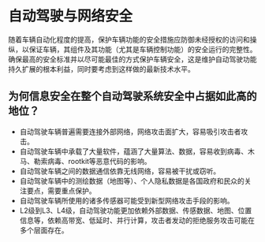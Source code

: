 # 自动驾驶与网络安全

随着车辆自动化程度的提高，保护车辆功能的安全措施应防御未经授权的访问和操纵，以保证车辆，其组件及其功能（尤其是车辆控制功能）的安全运行的完整性。确保最高的安全标准并以尽可能最佳的方式保护车辆安全，这是维护自动驾驶功能持久扩展的根本利益，同时要考虑到这样做的最新技术水平。

## 为何信息安全在整个自动驾驶系统安全中占据如此高的地位？

- 自动驾驶车辆普遍需要连接外部网络，网络攻击面扩大，容易吸引攻击者攻击。
- 自动驾驶车辆中承载了大量软件，蕴涵了大量算法、数据，容易收到病毒、木马、勒索病毒、rootkit等恶意代码的影响。
- 自动驾驶车辆之间的数据通信依靠无线网络，容易被干扰或窃听。
- 自动驾驶车辆中的测绘数据（地图等）、个人隐私数据是各国政府和民众的关注要点，需要重点保护。
- 自动驾驶车辆所使用的诸多传感器可能受到新型网络攻击手段的影响。
- L2级到L3、L4级，自动驾驶功能更加依赖外部数据、传感数据、地图、位置信息等，依赖高带宽、低延时、并行计算，攻击者发动的拒绝服务攻击可能在多个层面存在。

